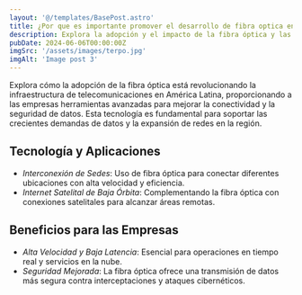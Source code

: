 ```yaml
---
layout: '@/templates/BasePost.astro'
title: ¿Por que es importante promover el desarrollo de fibra optica en el pais?
description: Explora la adopción y el impacto de la fibra óptica y las tecnologías relacionadas en mejorar la conectividad y seguridad de las empresas en América Latina.
pubDate: 2024-06-06T00:00:00Z
imgSrc: '/assets/images/terpo.jpg'
imgAlt: 'Image post 3'
---
```


Explora cómo la adopción de la fibra óptica está revolucionando la infraestructura de telecomunicaciones en América Latina, proporcionando a las empresas herramientas avanzadas para mejorar la conectividad y la seguridad de datos. Esta tecnología es fundamental para soportar las crecientes demandas de datos y la expansión de redes en la región.

## Tecnología y Aplicaciones
- *Interconexión de Sedes*: Uso de fibra óptica para conectar diferentes ubicaciones con alta velocidad y eficiencia.
- *Internet Satelital de Baja Órbita*: Complementando la fibra óptica con conexiones satelitales para alcanzar áreas remotas.

## Beneficios para las Empresas
- *Alta Velocidad y Baja Latencia*: Esencial para operaciones en tiempo real y servicios en la nube.
- *Seguridad Mejorada*: La fibra óptica ofrece una transmisión de datos más segura contra interceptaciones y ataques cibernéticos.


